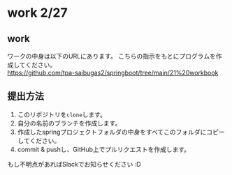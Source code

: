 # work 2/27
## work
ワークの中身は以下のURLにあります。
こちらの指示をもとにプログラムを作成してください。  
https://github.com/tpa-saibugas2/springboot/tree/main/21%20workbook

## 提出方法

1. このリポジトリを`clone`します。
1. 自分の名前のブランチを作成します。
1. 作成したspringプロジェクトフォルダの中身をすべてこのフォルダにコピーしてください。
1. commit & pushし、GitHub上でプルリクエストを作成します。

もし不明点があればSlackでお知らせください :D
